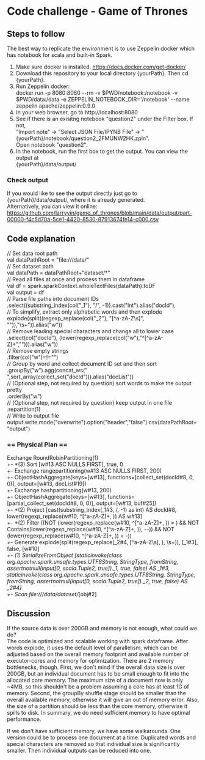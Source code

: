 # Code challenge  - Game of Thrones

## Steps to follow
The best way to replicate the environment is to use Zeppelin docker which has notebook for scala and built-in Spark.
1. Make sure docker is installed. https://docs.docker.com/get-docker/
2. Download this repository to your local directory {yourPath}. Then cd {yourPath}.
3. Run Zeppelin docker:  
docker run -p 8080:8080 --rm -v $PWD/notebook:/notebook -v $PWD/data:/data -e ZEPPELIN_NOTEBOOK_DIR='/notebook' --name zeppelin apache/zeppelin:0.9.0
4. In your web browser, go to http://localhost:8080
5. See if there is an exisitng notebook "question2" under the Filter box. If not,  
"Import note" -> "Select JSON File/IPYNB File" -> "{yourPath}/notebook/question2_2FMUNW2HK.zpln".  
Open notebook "question2".
6. In the notebook, run the first box to get the output. You can view the output at    
{yourPath}/data/output/  
  
### Check output
If you would like to see the output directly just go to {yourPath}/data/output/, where it is already generated.  
Alternatively, you can view it online:  
https://github.com/larryyin/game_of_thrones/blob/main/data/output/part-00000-f4c5d70a-5ce1-4420-8530-87913674fe14-c000.csv

## Code explanation
// Set data root path  
val dataPathRoot = "file:///data/"  
// Set dataset path  
val dataPath = dataPathRoot+"dataset/*"  
// Read all files at once and process them in dataframe  
val df = spark.sparkContext.wholeTextFiles(dataPath).toDF  
val output = df  
// Parse file paths into document IDs  
.select((substring_index(col("_1"), "/", -1)).cast("Int").alias("docId"),  
// To simplify, extract only alphabetic words and then explode  
        explode(split((regexp_replace(col("_2"), "[^a-zA-Z\\s]", "")),"\\s+")).alias("w"))  
// Remove leading special characters and change all to lower case  
.select(col("docId"), (lower(regexp_replace(col("w"),"^[^a-zA-Z]+",""))).alias("w"))  
// Remove empty strings  
.filter(col("w")=!="")  
// Group by word and collect document ID set and then sort  
.groupBy("w").agg(concat_ws(" ",sort_array(collect_set("docId"))).alias("docList"))  
// (Optional step, not required by question) sort words to make the output pretty  
.orderBy("w")  
// (Optional step, not required by question) keep output in one file   
.repartition(1)  
// Write to output file  
output.write.mode("overwrite").option("header","false").csv(dataPathRoot+"output")  

### == Physical Plan ==
Exchange RoundRobinPartitioning(1)  
+- *(3) Sort [w#13 ASC NULLS FIRST], true, 0  
   +- Exchange rangepartitioning(w#13 ASC NULLS FIRST, 200)  
      +- ObjectHashAggregate(keys=[w#13], functions=[collect_set(docId#8, 0, 0)], output=[w#13, docList#19])  
         +- Exchange hashpartitioning(w#13, 200)  
            +- ObjectHashAggregate(keys=[w#13], functions=[partial_collect_set(docId#8, 0, 0)], output=[w#13, buf#25])  
               +- *(2) Project [cast(substring_index(_1#3, /, -1) as int) AS docId#8, lower(regexp_replace(w#10, ^[^a-zA-Z]+, )) AS w#13]  
                  +- *(2) Filter ((NOT (lower(regexp_replace(w#10, ^[^a-zA-Z]+, )) = ) && NOT Contains(lower(regexp_replace(w#10, ^[^a-zA-Z]+, )), --)) && NOT (lower(regexp_replace(w#10, ^[^a-zA-Z]+, )) = -))  
                     +- Generate explode(split(regexp_replace(_2#4, [^a-zA-Z\s], ), \s+)), [_1#3], false, [w#10]  
                        +- *(1) SerializeFromObject [staticinvoke(class org.apache.spark.unsafe.types.UTF8String, StringType, fromString, assertnotnull(input[0, scala.Tuple2, true])._1, true, false) AS _1#3, staticinvoke(class org.apache.spark.unsafe.types.UTF8String, StringType, fromString, assertnotnull(input[0, scala.Tuple2, true])._2, true, false) AS _2#4]  
                           +- Scan file:///data/dataset/*[obj#2]  

## Discussion
If the source data is over 200GB and memory is not enough, what could we do?  
The code is optimized and scalable working with spark dataframe. After words explode, it uses the default level of parallelism, which can be adjusted based on the overall memory footprint and available number of executor-cores and memory for optimization. There are 2 memory bottlenecks, though. First, we don't mind if the overall data size is over 200GB, but an individual document has to be small enough to fit into the allocated core memory. The maximum size of a document now is only ~4MB, so this shouldn't be a problem assuming a core has at least 1G of memory. Second, the groupBy shuffle stage should be smaller than the overall available memory, otherwise it will give an out of memory error. Also, the size of a partition should be less than the core memory, otherwise it spills to disk. In summary, we do need sufficient memory to have optimal performance.  
  
If we don't have sufficient memory, we have some walkarounds. One version could be to process one document at a time. Duplicated words and special characters are removed so that individual size is significantly smaller. Then individual outputs can be reduced into one.  

